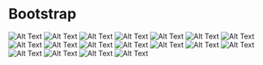 # Bootstrap
![Alt Text](https://github.com/Richmondjanusrafiiaryanto/Bootstrap/blob/master/Screenshot%20(765).png)
![Alt Text](https://github.com/Richmondjanusrafiiaryanto/Bootstrap/blob/master/Screenshot%20(766).png)
![Alt Text](https://github.com/Richmondjanusrafiiaryanto/Bootstrap/blob/master/Screenshot%20(767).png)
![Alt Text](https://github.com/Richmondjanusrafiiaryanto/Bootstrap/blob/master/Screenshot%20(768).png)
![Alt Text](https://github.com/Richmondjanusrafiiaryanto/Bootstrap/blob/master/Screenshot%20(769).png)
![Alt Text](https://github.com/Richmondjanusrafiiaryanto/Bootstrap/blob/master/Screenshot%20(770).png)
![Alt Text](https://github.com/Richmondjanusrafiiaryanto/Bootstrap/blob/master/Screenshot%20(771).png)
![Alt Text](https://github.com/Richmondjanusrafiiaryanto/Bootstrap/blob/master/Screenshot%20(772).png)
![Alt Text](https://github.com/Richmondjanusrafiiaryanto/Bootstrap/blob/master/Screenshot%20(773).png)
![Alt Text](https://github.com/Richmondjanusrafiiaryanto/Bootstrap/blob/master/Screenshot%20(774).png)
![Alt Text](https://github.com/Richmondjanusrafiiaryanto/Bootstrap/blob/master/Screenshot%20(775).png)
![Alt Text](https://github.com/Richmondjanusrafiiaryanto/Bootstrap/blob/master/Screenshot%20(776).png)
![Alt Text](https://github.com/Richmondjanusrafiiaryanto/Bootstrap/blob/master/Screenshot%20(777).png)
![Alt Text](https://github.com/Richmondjanusrafiiaryanto/Bootstrap/blob/master/Screenshot%20(778).png)
![Alt Text](https://github.com/Richmondjanusrafiiaryanto/Bootstrap/blob/master/Screenshot%20(779).png)
![Alt Text](https://github.com/Richmondjanusrafiiaryanto/Bootstrap/blob/master/Screenshot%20(780).png)
![Alt Text](https://github.com/Richmondjanusrafiiaryanto/Bootstrap/blob/master/Screenshot%20(781).png)
![Alt Text](https://github.com/Richmondjanusrafiiaryanto/Bootstrap/blob/master/Screenshot%20(782).png)

